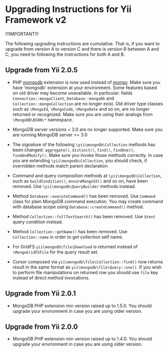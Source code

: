 Upgrading Instructions for Yii Framework v2
===========================================

!!!IMPORTANT!!!

The following upgrading instructions are cumulative. That is,
if you want to upgrade from version A to version C and there is
version B between A and C, you need to following the instructions
for both A and B.

Upgrade from Yii 2.0.5
----------------------

* PHP [mongodb](http://us1.php.net/manual/en/set.mongodb.php) extension is now used instead of [mongo](http://us1.php.net/manual/en/book.mongo.php).
  Make sure you have 'mongodb' extension at your environment. Some features based on old driver may become unavailable.
  In particular: fields `Connection::mongoClient`, `Database::mongoDb` and `Collection::mongoCollection` are no longer exist.
  Old driver type classes such as `\MongoId`, `\MongoCode`, `\MongoDate` and so on, are no longer returned or
  recognized. Make sure you are using their analogs from `\MongoDB\BSON\*` namespace.

* MongoDB server versions < 3.0 are no longer supported. Make sure you are running MongoDB server >= 3.0

* The signature of the following `\yii\mongodb\Collection` methods has been changed: `aggregate()`, `distinct()`,
  `find()`, `findOne()`, `findAndModify()`. Make sure you invoke those methods correctly. In case you are
  extending `\yii\mongodb\Collection`, you should check, if overridden methods match parent declaration.

* Command and query composition methods at `\yii\mongodb\Collection`, such as `buildCondition()`, `ensureMongoId()`
  and so on, have been removed. Use `\yii\mongodb\QueryBuilder` methods instead.

* Method `Database::executeCommand()` has been removed. Use `Command` class for plain MongoDB command execution.
  You may create command with database scope using `Database::createCommand()` method.

* Method `Collection::fullTextSearch()` has been removed. Use `$text` query condition instead.

* Method `Collection::getName()` has been removed. Use `Collection::name` in order to get collection self name.

* For GridFS `yii\mongodb\file\Download` is returned instead of `\MongoGridFSFile` for the query result set.

* Cursor composed via `yii\mongodb\file\Collection::find()` now returns result in the same format as `yii\mongodb\file\Query::one()`.
  If you wish to perform file manipulations on returned row you should use `file` key instead of direct method invocations.

Upgrade from Yii 2.0.1
----------------------

* MongoDB PHP extension min version raised up to 1.5.0. You should upgrade your environment in case you are
  using older version.

Upgrade from Yii 2.0.0
----------------------

* MongoDB PHP extension min version raised up to 1.4.0. You should upgrade your environment in case you are
  using older version.

